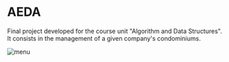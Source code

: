 # AEDA

Final project developed for the course unit "Algorithm and Data Structures".
It consists in the management of a given company's condominiums.

![menu](https://i.gyazo.com/afedc203f75c778a71a0e6e1caad2302.png)
